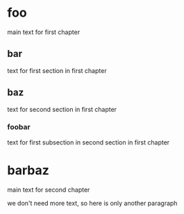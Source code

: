 # foo
main text for first chapter

## bar
text for first section in first chapter

## baz
text for second section in first chapter

### foobar
text for first subsection in second section in first chapter

# barbaz
main text for second chapter

we don't need more text, so here is only another paragraph
